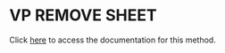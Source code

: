 <!---->
# VP REMOVE SHEET

Click [here](https://developer.4d.com/docs/ViewPro/commands/vp-remove-sheet) to access the documentation for this method.

